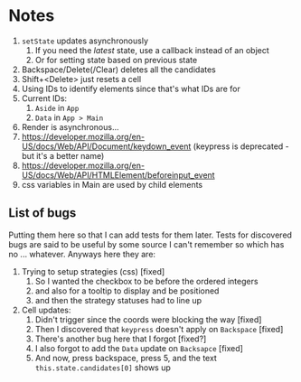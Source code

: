 # Notes

1. `setState` updates asynchronously
    1. If you need the _latest_ state, use a callback instead of an object
    1. Or for setting state based on previous state
1. Backspace/Delete(/Clear) deletes all the candidates
1. Shift+\<Delete> just resets a cell
1. Using IDs to identify elements since that's what IDs are for
1. Current IDs:
    1. `Aside` in `App`
    1. `Data` in `App > Main`
1. Render is asynchronous...
1. https://developer.mozilla.org/en-US/docs/Web/API/Document/keydown_event (keypress is deprecated - but it's a better name)
1. https://developer.mozilla.org/en-US/docs/Web/API/HTMLElement/beforeinput_event
1. css variables in Main are used by child elements

## List of bugs

Putting them here so that I can add tests for them later.
Tests for discovered bugs are said to be useful by some source I can't remember so which has no ... whatever. Anyways here they are:

1. Trying to setup strategies (css) [fixed]
    1. So I wanted the checkbox to be before the ordered integers
    2. and also for a tooltip to display and be positioned
    3. and then the strategy statuses had to line up
2. Cell updates:
    1. Didn't trigger since the coords were blocking the way [fixed]
    2. Then I discovered that `keypress` doesn't apply on `Backspace` [fixed]
    3. There's another bug here that I forgot [fixed?]
    4. I also forgot to add the `Data` update on `Backsapce` [fixed]
    5. And now, press backspace, press 5, and the text `this.state.candidates[0]` shows up
